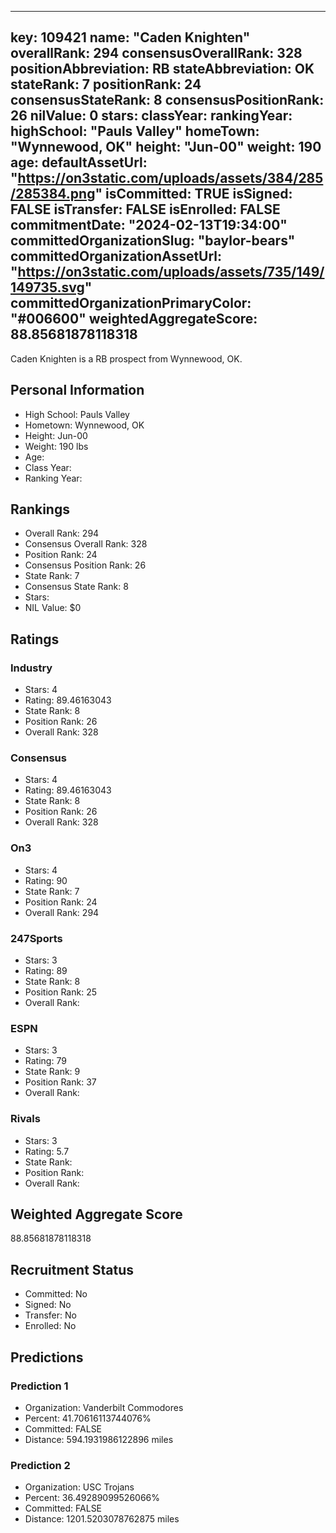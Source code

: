---
  key: 109421
  name: "Caden Knighten"
  overallRank: 294
  consensusOverallRank: 328
  positionAbbreviation: RB
  stateAbbreviation: OK
  stateRank: 7
  positionRank: 24
  consensusStateRank: 8
  consensusPositionRank: 26
  nilValue: 0
  stars: 
  classYear: 
  rankingYear: 
  highSchool: "Pauls Valley"
  homeTown: "Wynnewood, OK"
  height: "Jun-00"
  weight: 190
  age: 
  defaultAssetUrl: "https://on3static.com/uploads/assets/384/285/285384.png"
  isCommitted: TRUE
  isSigned: FALSE
  isTransfer: FALSE
  isEnrolled: FALSE
  commitmentDate: "2024-02-13T19:34:00"
  committedOrganizationSlug: "baylor-bears"
  committedOrganizationAssetUrl: "https://on3static.com/uploads/assets/735/149/149735.svg"
  committedOrganizationPrimaryColor: "#006600"
  weightedAggregateScore: 88.85681878118318
  ---
  
  Caden Knighten is a RB prospect from Wynnewood, OK.
  
  ## Personal Information
  - High School: Pauls Valley
  - Hometown: Wynnewood, OK
  - Height: Jun-00
  - Weight: 190 lbs
  - Age: 
  - Class Year: 
  - Ranking Year: 
  
  ## Rankings
  - Overall Rank: 294
  - Consensus Overall Rank: 328
  - Position Rank: 24
  - Consensus Position Rank: 26
  - State Rank: 7
  - Consensus State Rank: 8
  - Stars: 
  - NIL Value: $0
  
  ## Ratings
  
  ### Industry
  - Stars: 4
  - Rating: 89.46163043
  - State Rank: 8
  - Position Rank: 26
  - Overall Rank: 328
  
  ### Consensus
  - Stars: 4
  - Rating: 89.46163043
  - State Rank: 8
  - Position Rank: 26
  - Overall Rank: 328
  
  ### On3
  - Stars: 4
  - Rating: 90
  - State Rank: 7
  - Position Rank: 24
  - Overall Rank: 294
  
  ### 247Sports
  - Stars: 3
  - Rating: 89
  - State Rank: 8
  - Position Rank: 25
  - Overall Rank: 
  
  ### ESPN
  - Stars: 3
  - Rating: 79
  - State Rank: 9
  - Position Rank: 37
  - Overall Rank: 
  
  ### Rivals
  - Stars: 3
  - Rating: 5.7
  - State Rank: 
  - Position Rank: 
  - Overall Rank: 
  
  ## Weighted Aggregate Score
  88.85681878118318
  
  ## Recruitment Status
  - Committed: No
  - Signed: No
  - Transfer: No
  - Enrolled: No
  
  
  
  ## Predictions
  
  ### Prediction 1
  - Organization: Vanderbilt Commodores
  - Percent: 41.70616113744076%
  - Committed: FALSE
  - Distance: 594.1931986122896 miles
  
  ### Prediction 2
  - Organization: USC Trojans
  - Percent: 36.49289099526066%
  - Committed: FALSE
  - Distance: 1201.5203078762875 miles
  